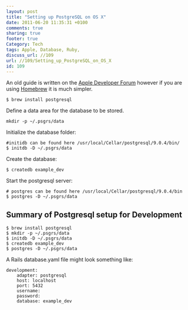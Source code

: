 ```yaml
---
layout: post
title: "Setting up PostgreSQL on OS X"
date: 2011-06-20 11:35:31 +0100 
comments: true
sharing: true
footer: true
Category: Tech
tags: Apple, Database, Ruby,
discuss_url: //109
url: //109/Setting_up_PostgreSQL_on_OS_X
id: 109
---
```

An old guide is written on the [Apple Developer Forum][apple] however if you are using [Homebrew][] it is much simpler.

    $ brew install postgresql

Define a data area for the database to be stored.

    mkdir -p ~/.psgrs/data

Initialize the database folder:

    #initidb can be found here /usr/local/Cellar/postgresql/9.0.4/bin/
    $ initdb -D ~/.psgrs/data

Create the database:

    $ createdb example_dev

Start the postgresql server:

    # postgres can be found here /usr/local/Cellar/postgresql/9.0.4/bin
    $ postgres -D ~/.psgrs/data


Summary of Postgresql setup for Development
-------------------------------------------

    $ brew install postgresql
    $ mkdir -p ~/.psgrs/data
    $ initdb -D ~/.psgrs/data
    $ createdb example_dev
    $ postgres -D ~/.psgrs/data

A Rails database.yaml file might look something like:

    development:
        adapter: postgresql
        host: localhost
        port: 5432
        username: 
        password: 
        database: example_dev

    

[apple]: http://developer.apple.com/internet/opensource/postgres.htmlhttp://developer.apple.com/internet/opensource/postgres.html
[Homebrew]: https://github.com/mxcl/homebrew



